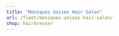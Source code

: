 ```yaml
---
title: "Moniques Unisex Hair Salon"
url: /fleet/moniques-unisex-hair-salon/
shop: hairdresser
---
```

